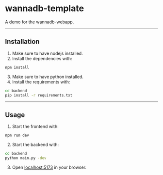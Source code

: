 # wannadb-template

A demo for the wannadb-webapp.

---

## Installation

1. Make sure to have nodejs installed.
2. Install the dependencies with:

```bash
npm install
```

3. Make sure to have python installed.
4. Install the requirements with:

```bash
cd backend
pip install -r requirements.txt
```

---

## Usage

1. Start the frontend with:

```bash
npm run dev
```

2. Start the backend with:

```bash
cd backend
python main.py -dev
```

3. Open [localhost:5173](http://localhost:5173) in your browser.
